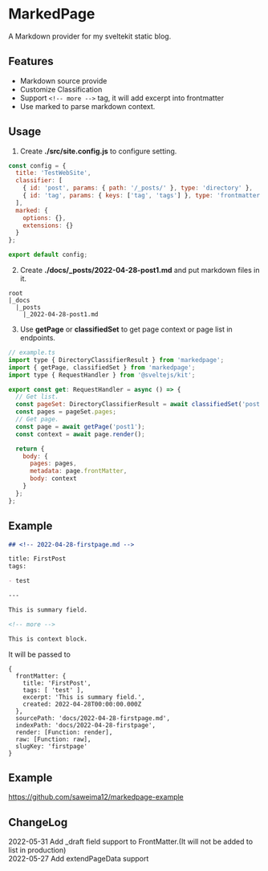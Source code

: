 # MarkedPage

A Markdown provider for my sveltekit static blog.

## Features

- Markdown source provide
- Customize Classification
- Support `<!-- more -->` tag, it will add excerpt into frontmatter
- Use marked to parse markdown context.

## Usage

1. Create **./src/site.config.js** to configure setting.

```js
const config = {
  title: 'TestWebSite',
  classifier: [
    { id: 'post', params: { path: '/_posts/' }, type: 'directory' },
    { id: 'tag', params: { keys: ['tag', 'tags'] }, type: 'frontmatter' }
  ],
  marked: {
    options: {},
    extensions: {}
  }
};

export default config;
```

2. Create **./docs/\_posts/2022-04-28-post1.md** and put markdown files in it.

```
root
|_docs
  |_posts
    |_2022-04-28-post1.md
```

3. Use **getPage** or **classifiedSet** to get page context or page list in endpoints.

```js
// example.ts
import type { DirectoryClassifierResult } from 'markedpage';
import { getPage, classifiedSet } from 'markedpage';
import type { RequestHandler } from '@sveltejs/kit';

export const get: RequestHandler = async () => {
  // Get list.
  const pageSet: DirectoryClassifierResult = await classifiedSet('post');
  const pages = pageSet.pages;
  // Get page.
  const page = await getPage('post1');
  const context = await page.render();

  return {
    body: {
      pages: pages,
      metadata: page.frontMatter,
      body: context
    }
  };
};
```

## Example

```md
## <!-- 2022-04-28-firstpage.md -->

title: FirstPost
tags:

- test

---

This is summary field.

<!-- more -->

This is context block.
```

It will be passed to

```
{
  frontMatter: {
    title: 'FirstPost',
    tags: [ 'test' ],
    excerpt: 'This is summary field.',
    created: 2022-04-28T00:00:00.000Z
  },
  sourcePath: 'docs/2022-04-28-firstpage.md',
  indexPath: 'docs/2022-04-28-firstpage',
  render: [Function: render],
  raw: [Function: raw],
  slugKey: 'firstpage'
}
```

## Example

https://github.com/saweima12/markedpage-example

## ChangeLog
2022-05-31 Add _draft field support to FrontMatter.(It will not be added to list in production)  
2022-05-27 Add extendPageData support
